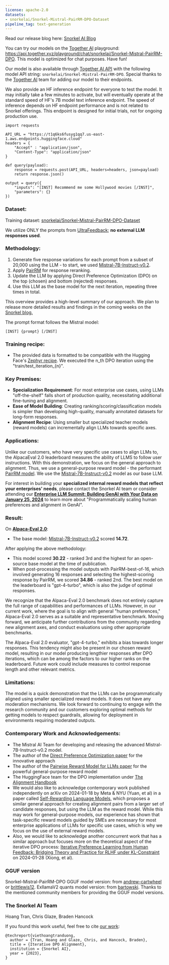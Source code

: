 ```yaml
---
license: apache-2.0
datasets:
- snorkelai/Snorkel-Mistral-PairRM-DPO-Dataset
pipeline_tag: text-generation
---
```


Read our release blog here: [Snorkel AI Blog](https://snorkel.ai/new-benchmark-results-demonstrate-value-of-snorkel-ai-approach-to-llm-alignment/)

You can try our models on the [Together AI](https://api.together.xyz/playground/chat/snorkelai/Snorkel-Mistral-PairRM-DPO) playground: https://api.together.xyz/playground/chat/snorkelai/Snorkel-Mistral-PairRM-DPO.
This model is optimized for chat purposes. Have fun!


Our model is also available through [Together AI API](https://www.together.ai/solutions#what-we-offer) with the following model API string: `snorkelai/Snorkel-Mistral-PairRM-DPO`.
Special thanks to the [Together AI](https://www.together.ai/) team for adding our model to their endpoints.

We also provide an HF inference endpoint for everyone to test the model.
It may initially take a few minutes to activate, but will eventually operate at the standard speed of HF's 7B model text inference endpoint.
The speed of inference depends on HF endpoint performance and is not related to Snorkel offerings.
This endpoint is designed for initial trials, not for ongoing production use.

```
import requests

API_URL = "https://t1q6ks6fusyg1qq7.us-east-1.aws.endpoints.huggingface.cloud"
headers = {
	"Accept" : "application/json",
	"Content-Type": "application/json" 
}

def query(payload):
	response = requests.post(API_URL, headers=headers, json=payload)
	return response.json()

output = query({
	"inputs": "[INST] Recommend me some Hollywood movies [/INST]",
	"parameters": {}
})
```

### Dataset:
Training dataset: [snorkelai/Snorkel-Mistral-PairRM-DPO-Dataset](https://huggingface.co/datasets/snorkelai/Snorkel-Mistral-PairRM-DPO-Dataset)

We utilize ONLY the prompts from [UltraFeedback](https://huggingface.co/datasets/HuggingFaceH4/ultrafeedback_binarized); **no external LLM responses used**.

### Methodology:
  1. Generate five response variations for each prompt from a subset of 20,000 using the LLM - to start, we used [Mistral-7B-Instruct-v0.2](https://huggingface.co/mistralai/Mistral-7B-Instruct-v0.2).
  2. Apply [PairRM](https://huggingface.co/llm-blender/PairRM) for response reranking.
  3. Update the LLM by applying Direct Preference Optimization (DPO) on the top (chosen) and bottom (rejected) responses.
  4. Use this LLM as the base model for the next iteration, repeating three times in total.
 
This overview provides a high-level summary of our approach. 
We plan to release more detailed results and findings in the coming weeks on the [Snorkel blog.](https://snorkel.ai/blog/)

The prompt format follows the Mistral model:

```[INST] {prompt} [/INST]```

### Training recipe:
- The provided data is formatted to be compatible with the Hugging Face's [Zephyr recipe](https://github.com/huggingface/alignment-handbook/tree/main/recipes/zephyr-7b-beta).
We executed the n_th DPO iteration using the "train/test_iteration_{n}".

### Key Premises:
- **Specialization Requirement**: For most enterprise use cases, using LLMs "off-the-shelf" falls short of production quality, necessitating additional fine-tuning and alignment.
- **Ease of Model Building**: Creating ranking/scoring/classification models is simpler than developing high-quality, manually annotated datasets for long-form responses.
- **Alignment Recipe**: Using smaller but specialized teacher models (reward models) can incrementally align LLMs towards specific axes.

### Applications:
Unlike our customers, who have very specific use cases to align LLMs to,
the AlpacaEval 2.0 leaderboard measures the ability of LLMS to follow user instructions.
With this demonstration, we focus on the general approach to alignment. 
Thus, we use a general-purpose reward model - the performant [PairRM model](https://huggingface.co/llm-blender/PairRM).
We use the [Mistral-7B-Instruct-v0.2](https://huggingface.co/mistralai/Mistral-7B-Instruct-v0.2) model as our base LLM.

For interest in building your **specialized internal reward models
that reflect your enterprises' needs**, please contact the Snorkel AI team or consider attending our
[**Enterprise LLM Summit: Building GenAI with Your Data on January 25, 2024**](https://snorkel.ai/event/enterprise-llm-summit/)
to learn more about "Programmatically scaling human preferences and alignment in GenAI".

### Result:
On [**Alpaca-Eval 2.0**](https://tatsu-lab.github.io/alpaca_eval/):
- The base model: [Mistral-7B-Instruct-v0.2](https://huggingface.co/mistralai/Mistral-7B-Instruct-v0.2) scored **14.72**.

After applying the above methodology:
- This model scored **30.22** - ranked 3rd and the highest for an open-source base model at the time of publication.
- When post-processing the model outputs with PairRM-best-of-16, which involved generating 16 responses and selecting the highest-scoring response by PairRM, we scored **34.86** - ranked 2nd.
The best model on the leaderboard is "gpt-4-turbo", which is also the judge of optimal responses.

We recognize that the Alpaca-Eval 2.0 benchmark does not entirely capture the full range of capabilities and performances of LLMs.
However, in our current work, where the goal is to align with general "human preferences," Alpaca-Eval 2.0 serves as a suitable and representative benchmark.
Moving forward, we anticipate further contributions from the community regarding new alignment axes, and conduct evaluations using other appropriate benchmarks.

The Alpaca-Eval 2.0 evaluator, "gpt-4-turbo," exhibits a bias towards longer responses. 
This tendency might also be present in our chosen reward model, resulting in our model producing lengthier responses after DPO iterations,
which can be among the factors to our higher ranks on the leaderboard.
Future work could include measures to control response length and other relevant metrics.

### Limitations:
The model is a quick demonstration that the LLMs can be programmatically aligned using smaller specialized reward models. 
It does not have any moderation mechanisms. 
We look forward to continuing to engage with the research community and our customers exploring optimal methods for getting models to respect guardrails, 
allowing for deployment in environments requiring moderated outputs.

### Contemporary Work and Acknowledgements:
- The Mistral AI Team for developing and releasing the advanced Mistral-7B-Instruct-v0.2 model.
- The author of the [Direct Preference Optimization paper](https://arxiv.org/abs/2305.18290) for the innovative approach
- The author of the [Pairwise Reward Model for LLMs paper](https://arxiv.org/abs/2306.02561) for the powerful general-purpose reward model
- The HuggingFace team for the DPO implementation under [The Alignment Handbook](https://github.com/huggingface/alignment-handbook)
- We would also like to acknowledge contemporary work published independently on arXiv on 2024-01-18 by Meta & NYU (Yuan, et al) in a paper called [Self-Rewarding Language Models](https://arxiv.org/abs/2401.10020), 
which proposes a similar general approach for creating alignment pairs from a larger set of candidate responses, but using the LLM as the reward model.
While this may work for general-purpose models, our experience has shown that task-specific reward models guided by SMEs are necessary for most 
enterprise applications of LLMs for specific use cases, which is why we focus on the use of external reward models.
- Also, we would like to acknowledge another concurrent work that has a similar approach but focuses more on the theoretical aspect of the iterative DPO process: [Iterative Preference Learning from Human Feedback: Bridging Theory and
Practice for RLHF under KL-Constraint](https://arxiv.org/pdf/2312.11456.pdf) on 2024-01-28 (Xiong, et al).

### GGUF version
Snorkel-Mistral-PairRM-DPO GGUF model version: from [andrew-cartwheel](https://huggingface.co/andrew-cartwheel/snorkel-mistral-pairRM-DPO-q8_0.gguf) or [brittlewis12](https://huggingface.co/brittlewis12/Snorkel-Mistral-PairRM-DPO-GGUF).
ExllamaV2 quants model version: from [bartowski](https://huggingface.co/bartowski/Snorkel-Mistral-PairRM-DPO-exl2). 
Thanks to the mentioned community members for providing the GGUF model versions.

### The Snorkel AI Team
Hoang Tran, Chris Glaze, Braden Hancock

If you found this work useful, feel free to cite [our work](https://huggingface.co/snorkelai/Snorkel-Mistral-PairRM-DPO/):
```
@techreport{viethoangtranduong,
  author = {Tran, Hoang and Glaze, Chris, and Hancock, Braden},
  title = {Iterative DPO Alignment},
  institution = {Snorkel AI},
  year = {2023},
}
```